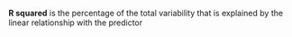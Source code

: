 **R squared** is the percentage of the total variability that is explained by the linear relationship with the predictor
